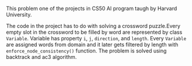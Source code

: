 This problem one of the projects in CS50 AI program taugh by Harvard University.

The code in the project has to do with solving a crossword puzzle.Every empty slot in the crossword to be filled by word are represented by class <code class="language-plaintext highlighter-rouge">Variable</code>. Variable has property <code class="language-plaintext highlighter-rouge">i</code>, <code class="language-plaintext highlighter-rouge">j</code>, <code class="language-plaintext highlighter-rouge">direction</code>, and <code class="language-plaintext highlighter-rouge">length</code>. Every <code class="language-plaintext highlighter-rouge">Variable</code> are assigned words from domain and it later gets filtered by length with <code class="language-plaintext highlighter-rouge">enforce_node_consistency()</code> function. The problem is solved using backtrack and ac3 algorithm.
